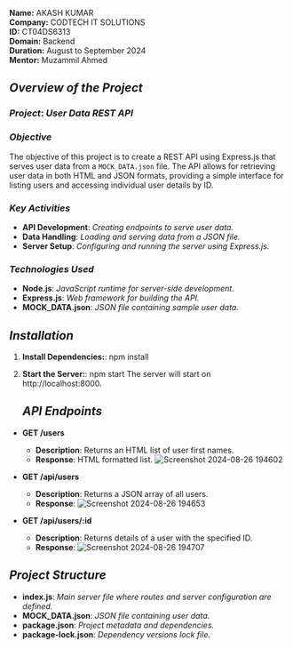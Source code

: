**Name:** AKASH KUMAR  
**Company:** CODTECH IT SOLUTIONS  
**ID:** CT04DS6313  
**Domain:** Backend  
**Duration:** August to September 2024  
**Mentor:** Muzammil Ahmed  


## *Overview of the Project*

### *Project*: *User Data REST API*

### *Objective*  
The objective of this project is to create a REST API using Express.js that serves user data from a `MOCK_DATA.json` file. The API allows for retrieving user data in both HTML and JSON formats, providing a simple interface for listing users and accessing individual user details by ID.

### *Key Activities*  
- **API Development**: *Creating endpoints to serve user data.*
- **Data Handling**: *Loading and serving data from a JSON file.*
- **Server Setup**: *Configuring and running the server using Express.js.*

### *Technologies Used*  
- **Node.js**: *JavaScript runtime for server-side development.*
- **Express.js**: *Web framework for building the API.*
- **MOCK_DATA.json**: *JSON file containing sample user data.*

## *Installation*


1. **Install Dependencies:**:
   npm install
2. **Start the Server:**:
   npm start
   The server will start on http://localhost:8000.

   ## *API Endpoints*

- **GET /users**
  - **Description**: Returns an HTML list of user first names.
  - **Response**: HTML formatted list.
![Screenshot 2024-08-26 194602](https://github.com/user-attachments/assets/21c72340-07d3-4611-aaa9-ca9f67fd9cea)


- **GET /api/users**
  - **Description**: Returns a JSON array of all users.
  - **Response**:
 ![Screenshot 2024-08-26 194653](https://github.com/user-attachments/assets/ca55a559-167a-4113-a962-6823be4e7441)


- **GET /api/users/:id**
  - **Description**: Returns details of a user with the specified ID.
  - **Response**:
  ![Screenshot 2024-08-26 194707](https://github.com/user-attachments/assets/a79e0687-53b7-402c-931a-4eec579a29a6)
## *Project Structure*

- **index.js**: *Main server file where routes and server configuration are defined.*
- **MOCK_DATA.json**: *JSON file containing user data.*
- **package.json**: *Project metadata and dependencies.*
- **package-lock.json**: *Dependency versions lock file.*



